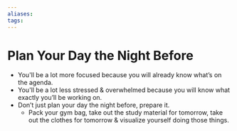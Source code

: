 ```yaml
---
aliases: 
tags: 
---
```

# Plan Your Day the Night Before
-   You'll be a lot more focused because you will already know what’s on the agenda.
-   You'll be a lot less stressed & overwhelmed because you will know what exactly you’ll be working on.
-   Don’t just plan your day the night before, prepare it.
    -   Pack your gym bag, take out the study material for tomorrow, take out the clothes for tomorrow & visualize yourself doing those things.